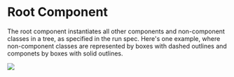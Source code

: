 # Root Component
The root component instantiates all other components and non-component classes
in a tree, as specified in the run spec. Here's one example, where non-component classes 
are represented by boxes with dashed outlines and componets by boxes with
solid outlines.

![](../../../images/instantiation_tree.png)
